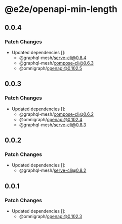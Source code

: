 # @e2e/openapi-min-length

## 0.0.4

### Patch Changes

- Updated dependencies []:
  - @graphql-mesh/serve-cli@0.8.4
  - @graphql-mesh/compose-cli@0.6.3
  - @omnigraph/openapi@0.102.5

## 0.0.3

### Patch Changes

- Updated dependencies []:
  - @graphql-mesh/compose-cli@0.6.2
  - @omnigraph/openapi@0.102.4
  - @graphql-mesh/serve-cli@0.8.3

## 0.0.2

### Patch Changes

- Updated dependencies []:
  - @graphql-mesh/serve-cli@0.8.2

## 0.0.1

### Patch Changes

- Updated dependencies []:
  - @omnigraph/openapi@0.102.3
